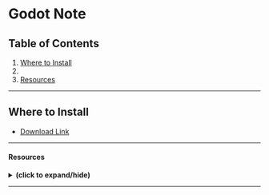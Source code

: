 # Godot Note

## Table of Contents
1. [Where to Install](#donwload)
2. [](#)
3. [Resources](#resources)

   
---



<a id="donwload"></a>
## Where to Install
- [Download Link](https://godotengine.org/download/windows/)

---

<a id="resources"></a>
#### Resources
<details close>
<summary><b>(click to expand/hide)</b></summary>
<!-- MarkdownTOC -->

- [Godot Website](https://godotengine.org/)

<!-- /MarkdownTOC -->
</details>

---
